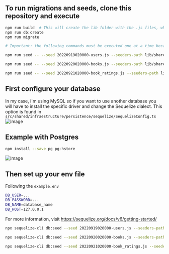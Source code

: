 ## To run migrations and seeds, clone this repository and execute
```sh
npm run build  # This will create the lib folder with the .js files, where Sequelize entries are located
npm run db:create
npm run migrate

# Important: the following commands must be executed one at a time because csv files are not read in parallel.parallel

npm run seed -- --seed 20220919020000-users.js --seeders-path lib/shared/infraestructure/persistence/sequelize/seeds

npm run seed -- --seed 20220920020000-books.js --seeders-path lib/shared/infraestructure/persistence/sequelize/seeds

npm run seed -- --seed 20220921020000-book_ratings.js --seeders-path lib/shared/infraestructure/persistence/sequelize/seeds
```

## First configure your database
In my case, i'm using MySQL so if you want to use another database you will have to install the specific driver and change the Sequelize dialect. 
This option is found in ```src/shared/infraestructure/persistence/sequelize/SequelizeConfig.ts```
![image](https://user-images.githubusercontent.com/82684580/191640637-c22574ad-5e27-4ac5-84a0-d1fffb78e930.png)
## Example with Postgres
```sh
npm install --save pg pg-hstore
```
![image](https://user-images.githubusercontent.com/82684580/191640775-01da6737-75e6-4baa-a179-31045a977f91.png)

## Then set up your env file
Following the `example.env`
```sh
DB_USER=... 
DB_PASSWORD=... 
DB_NAME=database_name 
DB_HOST=127.0.0.1
```
For more information, visit https://sequelize.org/docs/v6/getting-started/


```bash
npx sequelize-cli db:seed --seed 20220919020000-users.js --seeders-path lib/shared/infraestructure/persistence/sequelize/seeds

npx sequelize-cli db:seed --seed 20220920020000-books.js --seeders-path lib/shared/infraestructure/persistence/sequelize/seeds

npx sequelize-cli db:seed --seed 20220921020000-book_ratings.js --seeders-path lib/shared/infraestructure/persistence/sequelize/seeds
```

